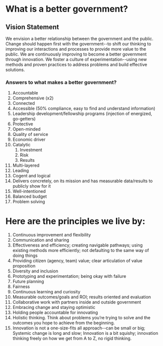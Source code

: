 # What is a better government? 

## Vision Statement
We envision a better relationship between the government and the public. Change should happen first with the government--to shift our thinking to improving our interactions and processes to provide more value to the public. We are continuously improving to become a better government through innovation. We foster a culture of experimentation--using new methods and proven practices to address problems and build effective solutions. 

### Answers to what makes a better government?
1. Accountable 
2. Comprehensive (x2) 
3. Connected 
4. Accessible (50% compliance, easy to find and understand information) 
5. Leadership development/fellowship programs (injection of energized, go-getters) 
6. Protective 
7. Open-minded 
8. Quality of service  
9. Economic driver 
10. Catalytic 
    1. Investment 
    2. Risk  
    3. Results 
11. Multi-layered  
12. Leading 
13. Cogent and logical  
14. Delivers concretely, on its mission and has measurable data/results to publicly show for it 
15. Well-intentioned 
16. Balanced budget 
17. Problem solving

# Here are the principles we live by: 

1. Continuous improvement and flexibility 
2. Communication and sharing 
3. Effectiveness and efficiency; creating navigable pathways; using existing methods more efficiently; not defaulting to the same way of doing things 
4. Providing citizen (agency, team) value; clear articulation of value proposition 
5. Diversity and inclusion 
6. Prototyping and experimentation; being okay with failure  
7. Future planning 
8. Fairness 
9. Continuous learning and curiosity  
10. Measurable outcomes/goals and ROI; results oriented and evaluation 
11. Collaborative work with partners inside and outside government 
12. Embracing change and staying optimistic 
13. Holding people accountable for innovating 
14. Holistic thinking. Think about problems you’re trying to solve and the outcomes you hope to achieve from the beginning.  
15. Innovation is not a one-size-fits all approach--can be small or big; Systemic change is long and slow; Innovation is a bit squishy; innovation thinking freely on how we get from A to Z, no rigid thinking.
